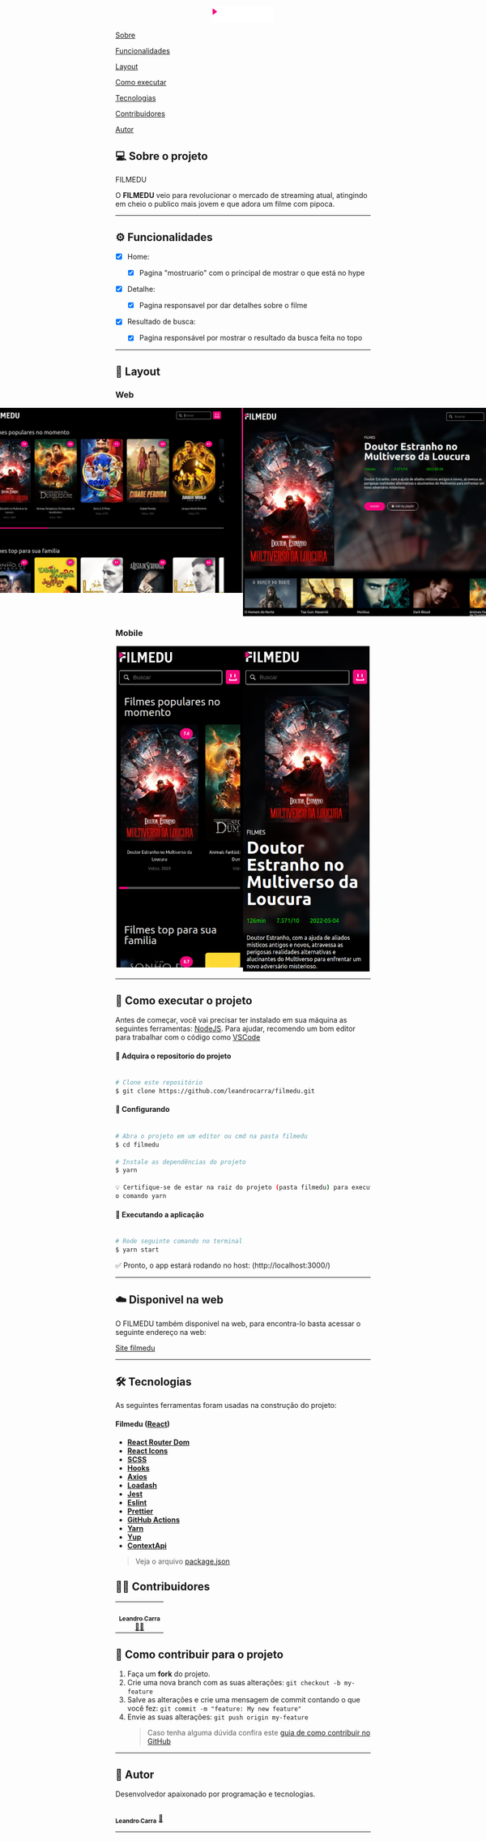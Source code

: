 <div align="center">
<br>
  <img src="./src/compound/logo.png" alt="wallet" width="120">
<br>
</div>

<p>
 <a href="#-sobre-o-projeto">Sobre</a>
</p>
<p>
 <a href="#-funcionalidades">Funcionalidades</a>
</p>
<p>
 <a href="#-layout">Layout</a>
</p>
<p>
 <a href="#-como-executar-o-projeto">Como executar</a>
</p>
<p>
 <a href="#-tecnologias">Tecnologias</a>
</p>
<p>
 <a href="#-contribuidores">Contribuidores</a>
</p>
<p>
 <a href="#-autor">Autor</a>
</p>

## 💻 Sobre o projeto

FILMEDU

O <b>FILMEDU</b> veio para revolucionar o mercado de streaming atual, atingindo em cheio o publico mais jovem e que adora um filme com pipoca.</p>

---

## ⚙️ Funcionalidades

- [x] Home:

  - [x] Pagina "mostruario" com o principal de mostrar o que está no hype

- [x] Detalhe:

  - [x] Pagina responsavel por dar detalhes sobre o filme

- [x] Resultado de busca:

  - [x] Pagina responsável por mostrar o resultado da busca feita no topo

---

## 🎨 Layout

### Web

<p align="center" style="display: flex; align-items: flex-start; justify-content: center;">
  <img alt="home" title="#home" src="./src/compound/home.png" width="100%">
  <img alt="home-fill" title="#uhome-fill" title="#home" src="./src/compound/naboca.png" width="100%">
  
</p>

### Mobile

<p align="center" style="display: flex; align-items: flex-start; justify-content: center;">
  <img alt="home" title="#home" src="./src/compound/homeMobile.png" width="250px">
  <img alt="home-fill" title="#home-fill" src="./src/compound/detailMobile.png" width="250px">
</p>

---

## 🚀 Como executar o projeto

Antes de começar, você vai precisar ter instalado em sua máquina as seguintes ferramentas:
[NodeJS](https://nodejs.org/en/). Para ajudar, recomendo um bom editor para trabalhar com o código como [VSCode](https://code.visualstudio.com/)

#### 🎲 Adquira o repositorio do projeto

```bash

# Clone este repositório
$ git clone https://github.com/leandrocarra/filmedu.git


```

#### 🎲 Configurando

```bash

# Abra o projeto em um editor ou cmd na pasta filmedu
$ cd filmedu

# Instale as dependências do projeto
$ yarn

💡 Certifique-se de estar na raiz do projeto (pasta filmedu) para executar
o comando yarn

```

#### 🎲 Executando a aplicação

```bash

# Rode seguinte comando no terminal
$ yarn start


```

<p>✅ Pronto, o app estará rodando no host: (http://localhost:3000/)</p>

---

<!-- ## 🚀 Como executar os testes

Para os testes utilizamos o <b>Jest</b> e para roda-lo é bem simples:

#### 🎲 Executando os testes

```bash

# Rode seguinte comando no terminal
$ yarn test


```

#### 🎲 Executando os testes com coverage

```bash

# Rode seguinte comando no terminal
$ yarn test:coverage

```

--- -->

## :cloud: Disponivel na web

O FILMEDU também disponivel na web, para encontra-lo basta acessar o seguinte
endereço na web:

[Site filmedu](https://leandrocarra.github.io/filmedu//)

---

## 🛠 Tecnologias

As seguintes ferramentas foram usadas na construção do projeto:

#### **Filmedu** ([React](https://reactjs.org/))

- **[React Router Dom](https://github.com/ReactTraining/react-router/tree/master/packages/react-router-dom)**
- **[React Icons](https://react-icons.github.io/react-icons/)**
- **[SCSS](https://sass-lang.com/)**
- **[Hooks](https://pt-br.reactjs.org/docs/hooks-intro.html)**
- **[Axios](https://axios-http.com/ptbr/docs/intro)**
- **[Loadash](https://lodash.com/)**
- **[Jest](https://jestjs.io/)**
- **[Eslint](https://eslint.org/)**
- **[Prettier](https://prettier.io/)**
- **[GitHub Actions](https://docs.github.com/pt/actions)**
- **[Yarn](https://yarnpkg.com/)**
- **[Yup](https://github.com/jquense/yup)**
- **[ContextApi](https://pt-br.reactjs.org/docs/context.html)**

> Veja o arquivo [package.json](https://github.com/leandrocarra/filmedu/blob/main/package.json)

## 👨‍💻 Contribuidores

<table>
  <tr>
    <td align="center"><a href="https://github.com/leandrocarra"><img style="border-radius: 50%;" src="https://avatars.githubusercontent.com/u/6805211?v=4" width="100px;" alt=""/><br /><sub><b>Leandro Carra</b></sub></a><br /><a href="https://github.com/leandrocarra" >👨‍🚀</a></td>
  </tr>
</table>

## 💪 Como contribuir para o projeto

1. Faça um **fork** do projeto.
2. Crie uma nova branch com as suas alterações: `git checkout -b my-feature`
3. Salve as alterações e crie uma mensagem de commit contando o que você fez: `git commit -m "feature: My new feature"`
4. Envie as suas alterações: `git push origin my-feature`
   > Caso tenha alguma dúvida confira este [guia de como contribuir no GitHub](https://www.linkedin.com/pulse/como-contribuir-em-um-projeto-open-source-github-f%C3%A1bio-amaral/?originalSubdomain=pt)

---

## 🦸 Autor

Desenvolvedor apaixonado por programação e tecnologias.

<a href="https://github.com/leandrocarra">
 <img style="border-radius: 50%;" src="https://avatars.githubusercontent.com/u/6805211?v=4" width="100px;" alt=""/>
 <br />
 <sub><b>Leandro Carra</b></sub></a> <a href="https://github.com/leandrocarra" title="GitHub leandro">🚀</a>
 <br />

---
